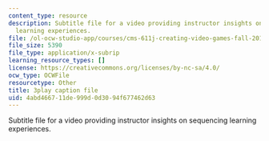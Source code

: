 ```yaml
---
content_type: resource
description: Subtitle file for a video providing instructor insights on sequencing
  learning experiences.
file: /ol-ocw-studio-app/courses/cms-611j-creating-video-games-fall-2014/4abd466711de999d0d3094f677462d63_lyR4HQ01nos.srt
file_size: 5390
file_type: application/x-subrip
learning_resource_types: []
license: https://creativecommons.org/licenses/by-nc-sa/4.0/
ocw_type: OCWFile
resourcetype: Other
title: 3play caption file
uid: 4abd4667-11de-999d-0d30-94f677462d63
---
```

Subtitle file for a video providing instructor insights on sequencing learning experiences.